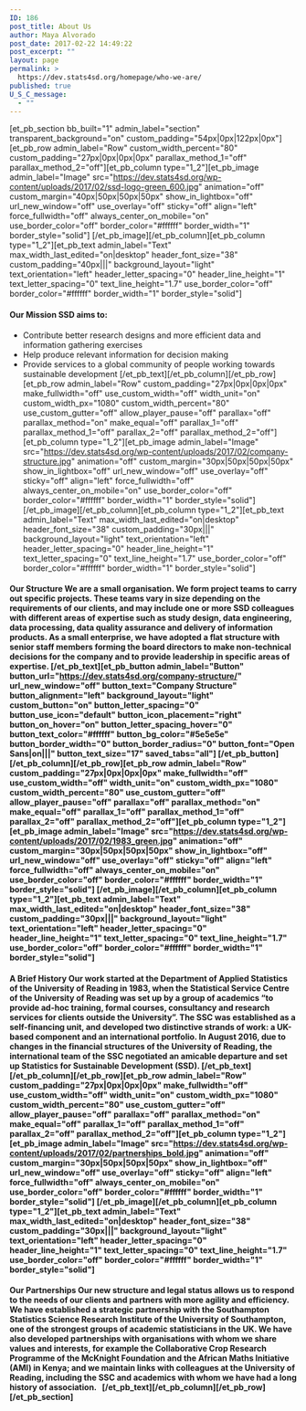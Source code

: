 ```yaml
---
ID: 186
post_title: About Us
author: Maya Alvorado
post_date: 2017-02-22 14:49:22
post_excerpt: ""
layout: page
permalink: >
  https://dev.stats4sd.org/homepage/who-we-are/
published: true
U_S_C_message:
  - ""
---
```

[et_pb_section bb_built="1" admin_label="section" transparent_background="on" custom_padding="54px|0px|122px|0px"][et_pb_row admin_label="Row" custom_width_percent="80" custom_padding="27px|0px|0px|0px" parallax_method_1="off" parallax_method_2="off"][et_pb_column type="1_2"][et_pb_image admin_label="Image" src="https://dev.stats4sd.org/wp-content/uploads/2017/02/ssd-logo-green_600.jpg" animation="off" custom_margin="40px|50px|50px|50px" show_in_lightbox="off" url_new_window="off" use_overlay="off" sticky="off" align="left" force_fullwidth="off" always_center_on_mobile="on" use_border_color="off" border_color="#ffffff" border_width="1" border_style="solid"] [/et_pb_image][/et_pb_column][et_pb_column type="1_2"][et_pb_text admin_label="Text" max_width_last_edited="on|desktop" header_font_size="38" custom_padding="40px|||" background_layout="light" text_orientation="left" header_letter_spacing="0" header_line_height="1" text_letter_spacing="0" text_line_height="1.7" use_border_color="off" border_color="#ffffff" border_width="1" border_style="solid"] 
#### **Our Mission** SSD aims to: 

*   Contribute better research designs and more efficient data and information gathering exercises
*   Help produce relevant information for decision making
*   Provide services to a global community of people working towards sustainable development [/et_pb_text][/et_pb_column][/et_pb_row][et_pb_row admin_label="Row" custom_padding="27px|0px|0px|0px" make_fullwidth="off" use_custom_width="off" width_unit="on" custom_width_px="1080" custom_width_percent="80" use_custom_gutter="off" allow_player_pause="off" parallax="off" parallax_method="on" make_equal="off" parallax_1="off" parallax_method_1="off" parallax_2="off" parallax_method_2="off"][et_pb_column type="1_2"][et_pb_image admin_label="Image" src="https://dev.stats4sd.org/wp-content/uploads/2017/02/company-structure.jpg" animation="off" custom_margin="30px|50px|50px|50px" show_in_lightbox="off" url_new_window="off" use_overlay="off" sticky="off" align="left" force_fullwidth="off" always_center_on_mobile="on" use_border_color="off" border_color="#ffffff" border_width="1" border_style="solid"] [/et_pb_image][/et_pb_column][et_pb_column type="1_2"][et_pb_text admin_label="Text" max_width_last_edited="on|desktop" header_font_size="38" custom_padding="30px|||" background_layout="light" text_orientation="left" header_letter_spacing="0" header_line_height="1" text_letter_spacing="0" text_line_height="1.7" use_border_color="off" border_color="#ffffff" border_width="1" border_style="solid"] 

#### **Our Structure** We are a small organisation. We form project teams to carry out specific projects. These teams vary in size depending on the requirements of our clients, and may include one or more SSD colleagues with different areas of expertise such as study design, data engineering, data processing, data quality assurance and delivery of information products. As a small enterprise, we have adopted a flat structure with senior staff members forming the board directors to make non-technical decisions for the company and to provide leadership in specific areas of expertise. [/et_pb_text][et_pb_button admin_label="Button" button_url="https://dev.stats4sd.org/company-structure/" url_new_window="off" button_text="Company Structure" button_alignment="left" background_layout="light" custom_button="on" button_letter_spacing="0" button_use_icon="default" button_icon_placement="right" button_on_hover="on" button_letter_spacing_hover="0" button_text_color="#ffffff" button_bg_color="#5e5e5e" button_border_width="0" button_border_radius="0" button_font="Open Sans|on|||" button_text_size="17" saved_tabs="all"] [/et_pb_button][/et_pb_column][/et_pb_row][et_pb_row admin_label="Row" custom_padding="27px|0px|0px|0px" make_fullwidth="off" use_custom_width="off" width_unit="on" custom_width_px="1080" custom_width_percent="80" use_custom_gutter="off" allow_player_pause="off" parallax="off" parallax_method="on" make_equal="off" parallax_1="off" parallax_method_1="off" parallax_2="off" parallax_method_2="off"][et_pb_column type="1_2"][et_pb_image admin_label="Image" src="https://dev.stats4sd.org/wp-content/uploads/2017/02/1983_green.jpg" animation="off" custom_margin="30px|50px|50px|50px" show_in_lightbox="off" url_new_window="off" use_overlay="off" sticky="off" align="left" force_fullwidth="off" always_center_on_mobile="on" use_border_color="off" border_color="#ffffff" border_width="1" border_style="solid"] [/et_pb_image][/et_pb_column][et_pb_column type="1_2"][et_pb_text admin_label="Text" max_width_last_edited="on|desktop" header_font_size="38" custom_padding="30px|||" background_layout="light" text_orientation="left" header_letter_spacing="0" header_line_height="1" text_letter_spacing="0" text_line_height="1.7" use_border_color="off" border_color="#ffffff" border_width="1" border_style="solid"] 

#### **A Brief History** Our work started at the Department of Applied Statistics of the University of Reading in 1983, when the Statistical Service Centre of the University of Reading was set up by a group of academics “to provide ad-hoc training, formal courses, consultancy and research services for clients outside the University”. The SSC was established as a self-financing unit, and developed two distinctive strands of work: a UK-based component and an international portfolio. In August 2016, due to changes in the financial structures of the University of Reading, the international team of the SSC negotiated an amicable departure and set up Statistics for Sustainable Development (SSD). [/et_pb_text][/et_pb_column][/et_pb_row][et_pb_row admin_label="Row" custom_padding="27px|0px|0px|0px" make_fullwidth="off" use_custom_width="off" width_unit="on" custom_width_px="1080" custom_width_percent="80" use_custom_gutter="off" allow_player_pause="off" parallax="off" parallax_method="on" make_equal="off" parallax_1="off" parallax_method_1="off" parallax_2="off" parallax_method_2="off"][et_pb_column type="1_2"][et_pb_image admin_label="Image" src="https://dev.stats4sd.org/wp-content/uploads/2017/02/partnerships_bold.jpg" animation="off" custom_margin="30px|50px|50px|50px" show_in_lightbox="off" url_new_window="off" use_overlay="off" sticky="off" align="left" force_fullwidth="off" always_center_on_mobile="on" use_border_color="off" border_color="#ffffff" border_width="1" border_style="solid"] [/et_pb_image][/et_pb_column][et_pb_column type="1_2"][et_pb_text admin_label="Text" max_width_last_edited="on|desktop" header_font_size="38" custom_padding="30px|||" background_layout="light" text_orientation="left" header_letter_spacing="0" header_line_height="1" text_letter_spacing="0" text_line_height="1.7" use_border_color="off" border_color="#ffffff" border_width="1" border_style="solid"] 

#### **Our Partnerships** Our new structure and legal status allows us to respond to the needs of our clients and partners with more agility and efficiency. We have established a strategic partnership with the Southampton Statistics Science Research Institute of the University of Southampton, one of the strongest groups of academic statisticians in the UK. We have also developed partnerships with organisations with whom we share values and interests, for example the Collaborative Crop Research Programme of the McKnight Foundation and the African Maths Initiative (AMI) in Kenya; and we maintain links with colleagues at the University of Reading, including the SSC and academics with whom we have had a long history of association.   [/et_pb_text][/et_pb_column][/et_pb_row][/et_pb_section]
